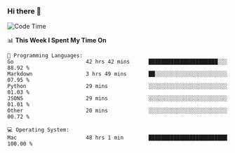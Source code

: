 ### Hi there 👋

<!--
**CrazyCollin/crazycollin** is a ✨ _special_ ✨ repository because its `README.md` (this file) appears on your GitHub profile.

Here are some ideas to get you started:

- 🔭 I’m currently working on ...
- 🌱 I’m currently learning ...
- 👯 I’m looking to collaborate on ...
- 🤔 I’m looking for help with ...
- 💬 Ask me about ...
- 📫 How to reach me: ...
- 😄 Pronouns: ...
- ⚡ Fun fact: ...
-->

<!--START_SECTION:waka-->
![Code Time](http://img.shields.io/badge/Code%20Time-4%2C575%20hrs%2018%20mins-blue)

📊 **This Week I Spent My Time On** 

```text
💬 Programming Languages: 
Go                       42 hrs 42 mins      ██████████████████████░░░   88.92 % 
Markdown                 3 hrs 49 mins       ██░░░░░░░░░░░░░░░░░░░░░░░   07.95 % 
Python                   29 mins             ░░░░░░░░░░░░░░░░░░░░░░░░░   01.03 % 
JSON5                    29 mins             ░░░░░░░░░░░░░░░░░░░░░░░░░   01.01 % 
Other                    20 mins             ░░░░░░░░░░░░░░░░░░░░░░░░░   00.72 % 

💻 Operating System: 
Mac                      48 hrs 1 min        █████████████████████████   100.00 % 
```


<!--END_SECTION:waka-->

